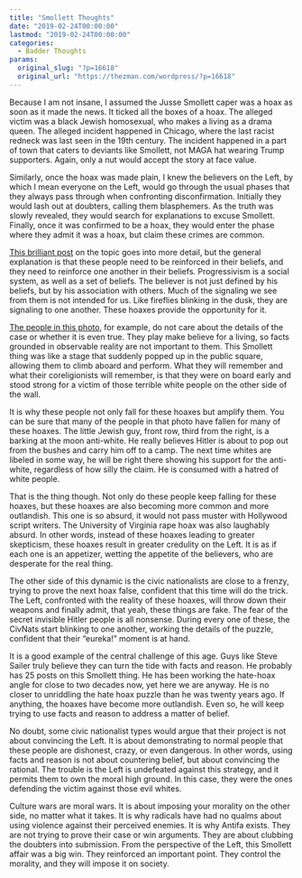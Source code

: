 ```yaml
---
title: "Smollett Thoughts"
date: "2019-02-24T00:00:00"
lastmod: "2019-02-24T00:00:00"
categories:
  - Badder Thoughts
params:
  original_slug: "?p=16618"
  original_url: "https://thezman.com/wordpress/?p=16618"
---
```


Because I am not insane, I assumed the Jusse Smollett caper was a hoax
as soon as it made the news. It ticked all the boxes of a hoax. The
alleged victim was a black Jewish homosexual, who makes a living as a
drama queen. The alleged incident happened in Chicago, where the last
racist redneck was last seen in the 19th century. The incident happened
in a part of town that caters to deviants like Smollett, not MAGA hat
wearing Trump supporters. Again, only a nut would accept the story at
face value.

Similarly, once the hoax was made plain, I knew the believers on the
Left, by which I mean everyone on the Left, would go through the usual
phases that they always pass through when confronting disconfirmation.
Initially they would lash out at doubters, calling them blasphemers. As
the truth was slowly revealed, they would search for explanations to
excuse Smollett. Finally, once it was confirmed to be a hoax, they would
enter the phase where they admit it was a hoax, but claim these crimes
are common.

[This brilliant post](https://thezman.com/wordpress/?p=14984) on the
topic goes into more detail, but the general explanation is that these
people need to be reinforced in their beliefs, and they need to
reinforce one another in their beliefs. Progressivism is a social
system, as well as a set of beliefs. The believer is not just defined by
his beliefs, but by his association with others. Much of the signaling
we see from them is not intended for us. Like fireflies blinking in the
dusk, they are signaling to one another. These hoaxes provide the
opportunity for it.

[The people in this
photo](https://www.google.com/url?sa=i&rct=j&q=&esrc=s&source=images&cd=&cad=rja&uact=8&ved=2ahUKEwiImo3TyNTgAhWmnuAKHRd3BHAQjRx6BAgBEAU&url=https%3A%2F%2Fmetro.co.uk%2F2019%2F01%2F31%2Fbig-bang-theory-jussie-smollett-share-support-after-attacked-in-hate-crime-8422706%2F&psig=AOvVaw05Rcy5ZzpSZYWs0T8-7I5T&ust=1551104486966773),
for example, do not care about the details of the case or whether it is
even true. They play make believe for a living, so facts grounded in
observable reality are not important to them. This Smollett thing was
like a stage that suddenly popped up in the public square, allowing them
to climb aboard and perform. What they will remember and what their
coreligionists will remember, is that they were on board early and stood
strong for a victim of those terrible white people on the other side of
the wall.

It is why these people not only fall for these hoaxes but amplify them.
You can be sure that many of the people in that photo have fallen for
many of these hoaxes. The little Jewish guy, front row, third from the
right, is a barking at the moon anti-white. He really believes Hitler is
about to pop out from the bushes and carry him off to a camp. The next
time whites are libeled in some way, he will be right there showing his
support for the anti-white, regardless of how silly the claim. He is
consumed with a hatred of white people.

That is the thing though. Not only do these people keep falling for
these hoaxes, but these hoaxes are also becoming more common and more
outlandish. This one is so absurd, it would not pass muster with
Hollywood script writers. The University of Virginia rape hoax was also
laughably absurd. In other words, instead of these hoaxes leading to
greater skepticism, these hoaxes result in greater credulity on the
Left. It is as if each one is an appetizer, wetting the appetite of the
believers, who are desperate for the real thing.

The other side of this dynamic is the civic nationalists are close to a
frenzy, trying to prove the next hoax false, confident that this time
will do the trick. The Left, confronted with the reality of these
hoaxes, will throw down their weapons and finally admit, that yeah,
these things are fake. The fear of the secret invisible Hitler people is
all nonsense. During every one of these, the CivNats start blinking to
one another, working the details of the puzzle, confident that their
“eureka!” moment is at hand.

It is a good example of the central challenge of this age. Guys like
Steve Sailer truly believe they can turn the tide with facts and reason.
He probably has 25 posts on this Smollett thing. He has been working the
hate-hoax angle for close to two decades now, yet here we are anyway. He
is no closer to unriddling the hate hoax puzzle than he was twenty years
ago. If anything, the hoaxes have become more outlandish. Even so, he
will keep trying to use facts and reason to address a matter of belief.

No doubt, some civic nationalist types would argue that their project is
not about convincing the Left. It is about demonstrating to normal
people that these people are dishonest, crazy, or even dangerous. In
other words, using facts and reason is not about countering belief, but
about convincing the rational. The trouble is the Left is undefeated
against this strategy, and it permits them to own the moral high ground.
In this case, they were the ones defending the victim against those evil
whites.

Culture wars are moral wars. It is about imposing your morality on the
other side, no matter what it takes. It is why radicals have had no
qualms about using violence against their perceived enemies. It is why
Antifa exists. They are not trying to prove their case or win arguments.
They are about clubbing the doubters into submission. From the
perspective of the Left, this Smollett affair was a big win. They
reinforced an important point. They control the morality, and they will
impose it on society.
